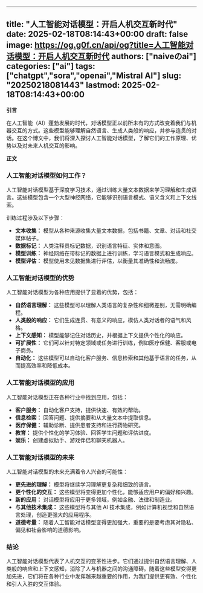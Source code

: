 
---
title: "人工智能对话模型：开启人机交互新时代"
date: 2025-02-18T08:14:43+00:00
draft: false
image: https://og.g0f.cn/api/og?title=人工智能对话模型：开启人机交互新时代
authors: ["naiveのai"]
categories: ["ai"]
tags: ["chatgpt","sora","openai","Mistral AI"]
slug: "20250218081443"
lastmod: 2025-02-18T08:14:43+00:00
---
**引言**

在人工智能（AI）蓬勃发展的时代，对话模型正以前所未有的方式改变着我们与机器交互的方式。这些模型能够理解自然语言、生成人类般的响应，并参与连贯的对话。在这个博文中，我们将深入探讨人工智能对话模型，了解它们的工作原理、优势以及对未来人机交互的影响。

**正文**

### 人工智能对话模型如何工作？

人工智能对话模型基于深度学习技术，通过训练大量文本数据来学习理解和生成语言。这些模型包含一个大型神经网络，它能够识别语言模式、语义含义和上下文线索。

训练过程涉及以下步骤：

- **文本收集：** 模型从各种来源收集大量文本数据，包括书籍、文章、对话和社交媒体帖子。
- **数据标记：** 人类注释员标记数据，识别语言特征、实体和意图。
- **模型训练：** 神经网络在带标记的数据上进行训练，学习语言模式和生成响应。
- **模型评估：** 模型使用未见数据集进行评估，以衡量其准确性和流畅度。

### 人工智能对话模型的优势

人工智能对话模型为各种应用提供了显着的优势，包括：

- **自然语言理解：** 这些模型可以理解人类语言的复杂性和细微差别，无需明确编程。
- **人类般的响应：** 它们生成连贯、有意义的响应，模仿人类对话者的语气和风格。
- **上下文感知：** 模型能够记住对话历史，并根据上下文提供个性化的响应。
- **可扩展性：** 它们可以针对特定领域或任务进行训练，例如医疗保健、客服或电子商务。
- **自动化：** 这些模型可以自动化客户服务、信息检索和其他基于语言的任务，从而提高效率和降低成本。

### 人工智能对话模型的应用

人工智能对话模型正在各种行业中找到应用，包括：

- **客户服务：** 自动化客户支持，提供快速、有效的帮助。
- **信息检索：** 回答问题、提供摘要和从大量文本中提取信息。
- **医疗保健：** 辅助诊断、提供患者支持和进行药物研究。
- **教育：** 提供个性化的学习体验、回答学生问题和评估进度。
- **娱乐：** 创建虚拟助手、游戏伴侣和聊天机器人。

### 人工智能对话模型的未来

人工智能对话模型的未来充满着令人兴奋的可能性：

- **更先进的理解：** 模型将继续学习理解更复杂和细致的语言。
- **更个性化的交互：** 这些模型将变得更加个性化，能够适应用户的偏好和兴趣。
- **新的应用：** 对话模型将应用于更多领域，例如金融、法律和制造业。
- **与其他技术集成：** 这些模型将与其他 AI 技术集成，例如计算机视觉和自然语言处理，创造更强大的应用程序。
- **道德考量：** 随着人工智能对话模型变得更加强大，重要的是要考虑其对隐私、偏见和社会影响的道德影响。

### 结论

人工智能对话模型代表了人机交互的变革性进步。它们通过提供自然语言理解、人类般的响应和上下文感知，消除了人与机器之间的沟通障碍。随着这些模型变得更加先进，它们将在各种行业中发挥越来越重要的作用，为我们提供更有效、个性化和引人入胜的交互体验。